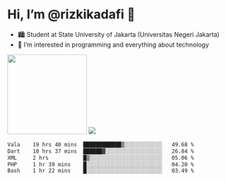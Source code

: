 # Hi, I’m @rizkikadafi 👋
- 🏙 Student at State University of Jakarta (Universitas Negeri Jakarta)
- 👀 I’m interested in programming and everything about technology
<img height="180em" src="https://github-readme-stats.vercel.app/api?username=rizkikadafi&show_icons=true&hide_border=true&&count_private=true&include_all_commits=true" />
<img src="https://github-readme-stats.vercel.app/api/top-langs/?username=rizkikadafi&show_icons=true&hide_border=true&&count_private=true&include_all_commits=true" />

<!--START_SECTION:waka-->

```txt
Vala    19 hrs 40 mins  ████████████▒░░░░░░░░░░░░   49.68 %
Dart    10 hrs 37 mins  ██████▓░░░░░░░░░░░░░░░░░░   26.84 %
XML     2 hrs           █▒░░░░░░░░░░░░░░░░░░░░░░░   05.06 %
PHP     1 hr 39 mins    █░░░░░░░░░░░░░░░░░░░░░░░░   04.20 %
Bash    1 hr 22 mins    █░░░░░░░░░░░░░░░░░░░░░░░░   03.49 %
```

<!--END_SECTION:waka-->

<!---
rizkikadafi/rizkikadafi is a ✨ special ✨ repository because its `README.md` (this file) appears on your GitHub profile.
You can click the Preview link to take a look at your changes.
--->
